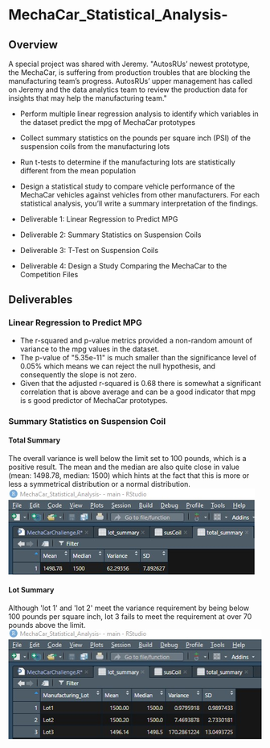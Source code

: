 # MechaCar_Statistical_Analysis-
## Overview
A special project was shared with Jeremy.
"AutosRUs’ newest prototype, the MechaCar, is suffering from production troubles that are blocking the manufacturing team’s progress. AutosRUs’ upper management has called on Jeremy and the data analytics team to review the production data for insights that may help the manufacturing team."
- Perform multiple linear regression analysis to identify which variables in the dataset predict the mpg of MechaCar prototypes
- Collect summary statistics on the pounds per square inch (PSI) of the suspension coils from the manufacturing lots
- Run t-tests to determine if the manufacturing lots are statistically different from the mean population
- Design a statistical study to compare vehicle performance of the MechaCar vehicles against vehicles from other manufacturers. For each statistical analysis, you’ll write a summary interpretation of the findings.

- Deliverable 1: Linear Regression to Predict MPG
- Deliverable 2: Summary Statistics on Suspension Coils
- Deliverable 3: T-Test on Suspension Coils
- Deliverable 4: Design a Study Comparing the MechaCar to the Competition
Files

## Deliverables
### Linear Regression to Predict MPG 
- The r-squared and p-value metrics provided a non-random amount of variance to the mpg values in the dataset.
- The p-value of "5.35e-11" is much smaller than the significance level of 0.05% which means we can reject the null hypothesis, and consequently the slope is not zero. 
- Given that the adjusted r-squared is 0.68  there is somewhat a significant correlation that is above average and can be a good indicator that mpg is s good predictor of MechaCar prototypes.

### Summary Statistics on Suspension Coil
#### Total Summary
The overall variance is well below the limit set to 100 pounds, which is a positive result. The mean and the median are also quite close in value (mean: 1498.78, median: 1500) which hints at the fact that this is more or less a symmetrical distribution or a normal distribution. 
![alt text](https://github.com/BBright07/MechaCar_Statistical_Analysis-/blob/main/images/total_summary.jpg)
#### Lot Summary
Although 'lot 1' and 'lot 2' meet the variance requirement by being below 100 pounds per square inch, lot 3 fails to meet the requirement at over 70 pounds above the limit.
![alt text](https://github.com/BBright07/MechaCar_Statistical_Analysis-/blob/main/images/lot_summary.jpg)
